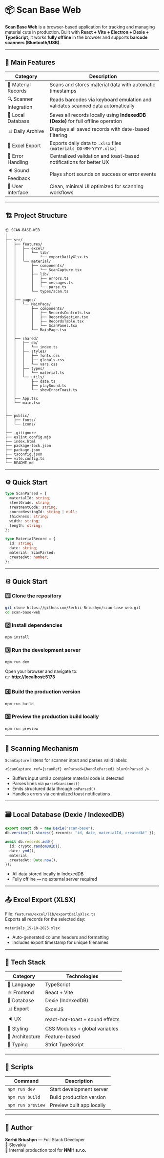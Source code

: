 # 📦 Scan Base Web

**Scan Base Web** is a browser-based application for tracking and managing material cuts in production.
Built with **React + Vite + Electron + Dexie + TypeScript**, it works **fully offline** in the browser and supports **barcode scanners (Bluetooth/USB)**.

---

## 🚀 Main Features

| Category               | Description                                                                      |
| ---------------------- | -------------------------------------------------------------------------------- |
| 🧾 Material Records    | Scans and stores material data with automatic timestamps                         |
| 🔍 Scanner Integration | Reads barcodes via keyboard emulation and validates scanned data automatically   |
| 💾 Local Database      | Saves all records locally using **IndexedDB (Dexie)** for full offline operation |
| 📊 Daily Archive       | Displays all saved records with date-based filtering                             |
| 📁 Excel Export        | Exports daily data to `.xlsx` files `(materials_DD-MM-YYYY.xlsx)`                |
| 🧠 Error Handling      | Centralized validation and toast-based notifications for better UX               |
| 🔈 Sound Feedback      | Plays short sounds on success or error events                                    |
| 🌙 User Interface      | Clean, minimal UI optimized for scanning workflows                               |

---

## 🏗 Project Structure

```
📦 SCAN-BASE-WEB
│
├── src/
│   ├── features/
│   │   ├── excel/
│   │   │   └── lib/
│   │   │       └── exportDailyXlsx.ts
│   │   └── material/
│   │       ├── components/
│   │       │   └── ScanCapture.tsx
│   │       ├── lib/
│   │       │   ├── errors.ts
│   │       │   ├── messages.ts
│   │       │   └── parse.ts
│   │       └── types/scan.ts
│   │
│   ├── pages/
│   │   └── MainPage/
│   │       ├── components/
│   │       │   ├── RecordsControls.tsx
│   │       │   ├── RecordsSection.tsx
│   │       │   ├── RecordsTable.tsx
│   │       │   └── ScanPanel.tsx
│   │       └── MainPage.tsx
│   │
│   ├── shared/
│   │   ├── db/
│   │   │   └── index.ts
│   │   ├── styles/
│   │   │   ├── fonts.css
│   │   │   ├── globals.css
│   │   │   └── vars.css
│   │   ├── types/
│   │   │   └── material.ts
│   │   └── utils/
│   │       ├── date.ts
│   │       ├── playSound.ts
│   │       └── showErrorToast.ts
│   │
│   ├── App.tsx
│   └── main.tsx
│
│
├── public/
│   ├── fonts/
│   └── icons/
│
├── .gitignore
├── eslint.config.mjs
├── index.html
├── package-lock.json
├── package.json
├── tsconfig.json
├── vite.config.ts
└── README.md
```

---

## ⚙️ Quick Start

```ts
type ScanParsed = {
  materialId: string;
  steelGrade: string;
  treatmentCode: string;
  sourceNestingId: string | null;
  thickness: string;
  width: string;
  length: string;
};

type MaterialRecord = {
  id: string;
  date: string;
  material: ScanParsed;
  createdAt: number;
};
```

---

## ⚙️ Quick Start

### 1️⃣ Clone the repository

```bash
git clone https://github.com/Serhii-Briushyn/scan-base-web.git
cd scan-base-web
```

### 2️⃣ Install dependencies

```bash
npm install
```

### 3️⃣ Run the development server

```bash
npm run dev
```

Open your browser and navigate to:\
👉 **http://localhost:5173**

### 4️⃣ Build the production version

```bash
npm run build
```

### 5️⃣ Preview the production build locally

```bash
npm run preview
```

---

## 🧠 Scanning Mechanism

`ScanCapture` listens for scanner input and parses valid labels:

```tsx
<ScanCapture ref={scanRef} onParsed={handleParsed} blurOnParsed />
```

- Buffers input until a complete material code is detected
- Parses lines via `parseScanLines()`
- Emits structured data through `onParsed()`
- Handles errors via centralized toast notifications

---

## 🗃 Local Database (Dexie / IndexedDB)

```ts
export const db = new Dexie("scan-base");
db.version(1).stores({ records: "id, date, materialId, createdAt" });

await db.records.add({
  id: crypto.randomUUID(),
  date: ymd(),
  material,
  createdAt: Date.now(),
});
```

- All data stored locally in IndexedDB
- Fully offline — no external server required

---

## 📤 Excel Export (XLSX)

File: `features/excel/lib/exportDailyXlsx.ts`  
Exports all records for the selected day:

```tsx
materials_19-10-2025.xlsx
```

- Auto-generated column headers and formatting
- Includes export timestamp for unique filenames

---

## 🧰 Tech Stack

| Category        | Technologies                    |
| --------------- | ------------------------------- |
| 🧠 Language     | TypeScript                      |
| ⚛️ Frontend     | React + Vite                    |
| 💾 Database     | Dexie (IndexedDB)               |
| 📊 Export       | ExcelJS                         |
| 🔈 UX           | react-hot-toast + sound effects |
| 🎨 Styling      | CSS Modules + global variables  |
| 🧱 Architecture | Feature-based                   |
| 🧩 Typing       | Strict TypeScript               |

---

## 📜 Scripts

| Command           | Description               |
| ----------------- | ------------------------- |
| `npm run dev`     | Start development server  |
| `npm run build`   | Build production version  |
| `npm run preview` | Preview built app locally |

---

## 👤 Author

**Serhii Briushyn** — Full Stack Developer  
📍 Slovakia  
💼 Internal production tool for **NMH s.r.o.**
